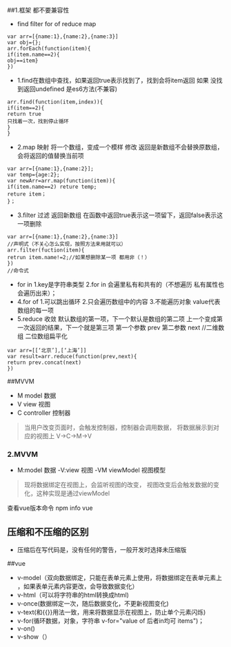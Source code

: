 ##1.框架 都不要兼容性
- find filter for of reduce map
```
var arr=[{name:1},{name:2},{name:3}]
var obj={};
arr.forEach(function(item){
if(item.name==2){
obj==item}
})
```
- 1.find在数组中查找，如果返回true表示找到了，找到会将item返回
如果
没找到返回undefined
是es6方法(不兼容)
```
arr.find(function(item,index)){
if(item==2){
return true
只找着一次，找到停止循环
}
}
```
- 2.map 映射 将一个数组，变成一个模样 修改
返回是新数组不会替换原数组，会将返回的值替换当前项
```
var arr=[{name:1},{name:2}];
var temp={age:2};
var newArr=arr.map(function(item)){
if(item.name==2) reture temp;
reture item；
}；
```
- 3.filter 过滤 返回新数组
在函数中返回true表示这一项留下，返回false表示这一项删除
```
var arr=[{name:1},{name:2},{name:3}]
//声明式（不关心怎么实现，按照方法来用就可以）
arr.filter(fuction(item){
retrun item.name!=2;//如果想删除某一项 都用非（！）
})
//命令式
```
- for in 1.key是字符串类型 2.for in 会遍里私有和共有的（不想遍历
私有属性也会遍历出来）；
- 4.for of 1.可以跳出循环 2.只会遍历数组中的内容 3.不能遍历对象
 value代表数组的每一项
- 5.reduce 收敛
默认数组的第一项，下一个默认是数组的第二项
上一个变成第一次返回的结果，下一个就是第三项
第一个参数 prev 
第二参数 next
//二维数组 二位数组扁平化
```
var arr=[[‘北京’],[‘上海’]]
var result=arr.reduce(function(prev,next){
return prev.concat(next)
})
```
##MVVM
- M model 数据
- V view 视图
- C controller 控制器

> 当用户改变页面时，会触发控制器，控制器会调用数据，
将数据展示到对应的视图上 V->C->M->V
### 2.MVVM
- M:model 数据
-V:view 视图
-VM viewModel 视图模型
> 现将数据绑定在视图上，会监听视图的改变，
视图改变后会触发数据的变化，这种实现是通过viewModel

查看vue版本命令 npm info vue
## 压缩和不压缩的区别
- 压缩后在写代码是，没有任何的警告，一般开发时选择未压缩版

##vue
- v-model（双向数据绑定，只能在表单元素上使用，将数据绑定在表单元素上
，如果表单元素内容更改，会导致数据变化）
- v-html（可以将字符串的html转换成html)
- v-once(数据绑定一次，随后数据变化，不更新视图变化)
- v-text(和{{}}用法一致，用来将数据显示在视图上，防止单个元素闪烁)
- v-for(循环数据，对象，字符串 v-for="value of 后者in均可 items")；
- v-on()
- v-show（）

